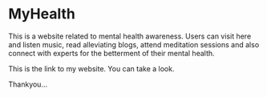 # MyHealth
This is a website related to mental health awareness. Users can visit here and listen music, read alleviating blogs, attend meditation sessions and also connect with experts for the betterment of their mental health.

This is the link to my website. You can take a look.

Thankyou...
